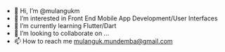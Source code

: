 - 👋 Hi, I’m @mulangukm
- 👀 I’m interested in Front End Mobile App Development/User Interfaces
- 🌱 I’m currently learning Flutter/Dart
- 💞️ I’m looking to collaborate on ...
- 📫 How to reach me mulanguk.mundemba@gmail.com

<!---
mulangukm/mulangukm is a ✨ special ✨ repository because its `README.md` (this file) appears on your GitHub profile.
You can click the Preview link to take a look at your changes.
--->
